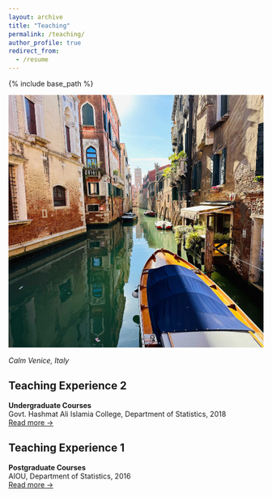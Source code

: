 ```yaml
---
layout: archive
title: "Teaching"
permalink: /teaching/
author_profile: true
redirect_from:
  - /resume
---
```

{% include base_path %}
<!-- Memory picture -->
<img src="/images/venice1.jpg" alt="My memory at Venice" style="height:500px; width:11000px;">
<p><em>Calm Venice, Italy</em></p>


## Teaching Experience 2
**Undergraduate Courses**  
Govt. Hashmat Ali Islamia College, Department of Statistics, 2018  
[Read more →](/teaching/2018-spring-teaching-1)

## Teaching Experience 1
**Postgraduate Courses**  
AIOU, Department of Statistics, 2016  
[Read more →](/teaching/2016-spring-teaching-1)
